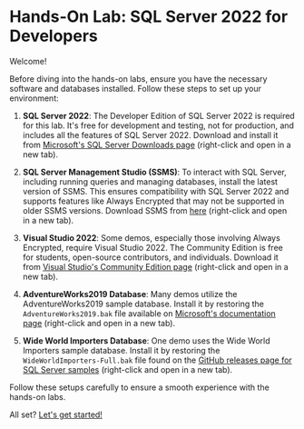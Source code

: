 # Hands-On Lab: SQL Server 2022 for Developers

Welcome!

Before diving into the hands-on labs, ensure you have the necessary software and databases installed. Follow these steps to set up your environment:

1. **SQL Server 2022**: The Developer Edition of SQL Server 2022 is required for this lab. It's free for development and testing, not for production, and includes all the features of SQL Server 2022. Download and install it from [Microsoft's SQL Server Downloads page](https://www.microsoft.com/en-us/sql-server/sql-server-downloads) (right-click and open in a new tab).

2. **SQL Server Management Studio (SSMS)**: To interact with SQL Server, including running queries and managing databases, install the latest version of SSMS. This ensures compatibility with SQL Server 2022 and supports features like Always Encrypted that may not be supported in older SSMS versions. Download SSMS from [here](https://aka.ms/ssmsfullsetup) (right-click and open in a new tab).

3. **Visual Studio 2022**: Some demos, especially those involving Always Encrypted, require Visual Studio 2022. The Community Edition is free for students, open-source contributors, and individuals. Download it from [Visual Studio's Community Edition page](https://visualstudio.microsoft.com/vs/community/) (right-click and open in a new tab).

4. **AdventureWorks2019 Database**: Many demos utilize the AdventureWorks2019 sample database. Install it by restoring the `AdventureWorks2019.bak` file available on [Microsoft's documentation page](https://learn.microsoft.com/en-us/sql/samples/adventureworks-install-configure?view=sql-server-ver16&tabs=ssms) (right-click and open in a new tab).

5. **Wide World Importers Database**: One demo uses the Wide World Importers sample database. Install it by restoring the `WideWorldImporters-Full.bak` file found on the [GitHub releases page for SQL Server samples](https://github.com/Microsoft/sql-server-samples/releases/tag/wide-world-importers-v1.0) (right-click and open in a new tab).

Follow these setups carefully to ensure a smooth experience with the hands-on labs.

All set? [Let's get started!](https://github.com/lennilobel/sql2022-workshop-hol/tree/main/HOL)
